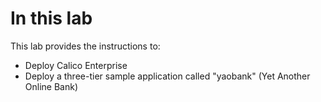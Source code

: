 # In this lab

This lab provides the instructions to:

* Deploy Calico Enterprise
* Deploy a three-tier sample application called "yaobank" (Yet Another Online Bank)
